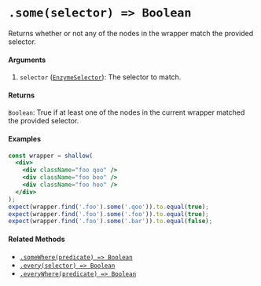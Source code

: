 # `.some(selector) => Boolean`

Returns whether or not any of the nodes in the wrapper match the provided selector.


#### Arguments

1. `selector` ([`EnzymeSelector`](../selector.md)): The selector to match.



#### Returns

`Boolean`: True if at least one of the nodes in the current wrapper matched the provided selector.



#### Examples

```jsx
const wrapper = shallow(
  <div>
    <div className="foo qoo" />
    <div className="foo boo" />
    <div className="foo hoo" />
  </div>
);
expect(wrapper.find('.foo').some('.qoo')).to.equal(true);
expect(wrapper.find('.foo').some('.foo')).to.equal(true);
expect(wrapper.find('.foo').some('.bar')).to.equal(false);
```

#### Related Methods

- [`.someWhere(predicate) => Boolean`](someWhere.md)
- [`.every(selector) => Boolean`](every.md)
- [`.everyWhere(predicate) => Boolean`](everyWhere.md)
